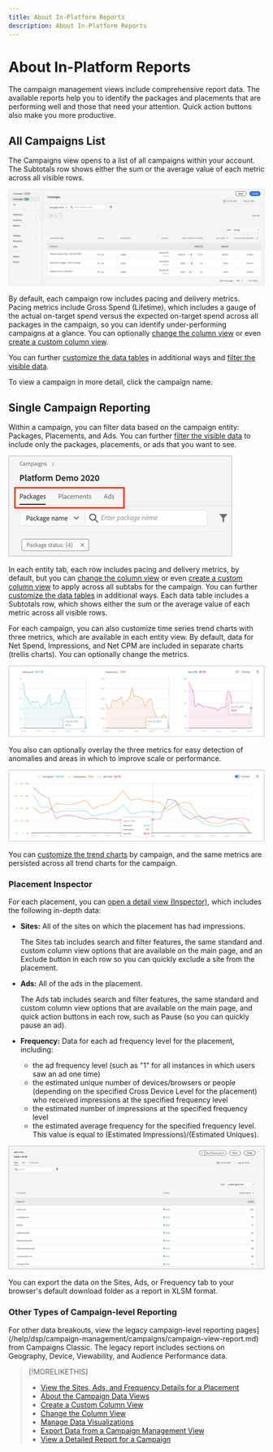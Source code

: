 ```yaml
---
title: About In-Platform Reports
description: About In-Platform Reports
---
```


# About In-Platform Reports

<!-- rename "About Performance Reports in Campaign Management Views?" -->
The campaign management views include comprehensive report data. The available reports help you to identify the packages and placements that are performing well and those that need your attention. Quick action buttons also make you more productive.

## All Campaigns List

The Campaigns view opens to a list of all campaigns within your account. The Subtotals row shows either the sum or the average value of each metric across all visible rows.

![Campaigns list](/help/dsp/assets/campaigns-list.png)

By default, each campaign row includes pacing and delivery metrics. Pacing metrics include Gross Spend (Lifetime), which includes a gauge of the actual on-target spend versus the expected on-target spend across all packages in the campaign, so you can identify under-performing campaigns at a glance. You can optionally [change the column view](column-view-change.md) or even [create a custom column view](column-view-create.md).

You can further [customize the data tables](campaign-data-views-about.md) in additional ways and [filter the visible data](campaign-data-filter.md).

To view a campaign in more detail, click the campaign name.

## Single Campaign Reporting

Within a campaign, you can filter data based on the campaign entity: Packages, Placements, and Ads. You can further [filter the visible data](campaign-data-filter.md) to include only the packages, placements, or ads that you want to see.

![Campaign entity tabs](/help/dsp/assets/campaign-subtabs.png)

In each entity tab, each row includes pacing and delivery metrics, by default, but you can [change the column view](column-view-change.md) or even [create a custom column view](column-view-create.md) to apply across all subtabs for the campaign. You can further [customize the data tables](campaign-data-views-about.md) in additional ways. Each data table includes a Subtotals row, which shows either the sum or the average value of each metric across all visible rows.

For each campaign, you can also customize time series trend charts with three metrics, which are available in each entity view. By default, data for Net Spend, Impressions, and Net CPM are included in separate charts (trellis charts). You can optionally change the metrics.

![separate trend charts for three metrics](/help/dsp/assets/trend-chart-separate.png)

You also can optionally overlay the three metrics for easy detection of anomalies and areas in which to improve scale or performance.

![trend chart with overlay](/help/dsp/assets/trend-chart.png)

You can [customize the trend charts](campaign-data-visualization-manage.md) by campaign, and the same metrics are persisted across all trend charts for the campaign.

### Placement Inspector

For each placement, you can [open a detail view (Inspector)](placement-details-view.md), which includes the following in-depth data:

* **Sites:** All of the sites on which the placement has had impressions.

   The Sites tab includes search and filter features, the same standard and custom column view options that are available on the main page, and an Exclude button in each row so you can quickly exclude a site from the placement.

* **Ads:** All of the ads in the placement.

   The Ads tab includes search and filter features, the same standard and custom column view options that are available on the main page, and quick action buttons in each row, such as Pause (so you can quickly pause an ad).

* **Frequency:** Data for each ad frequency level for the placement, including:
    * the ad frequency level (such as "1" for all instances in which users saw an ad one time)
    * the estimated unique number of devices/browsers or people (depending on the specified Cross Device Level for the placement) who received impressions at the specified frequency level
    * the estimated number of impressions at the specified frequency level
    * the estimated average frequency for the specified frequency level. This value is equal to (Estimated Impressions)/(Estimated Uniques).

![placement Inspector](/help/dsp/assets/placement-inspector-sites.png)

You can export the data on the Sites, Ads, or Frequency tab to your browser's default download folder as a report in XLSM format.

### Other Types of Campaign-level Reporting

For other data breakouts, view the legacy campaign-level reporting pages](/help/dsp/campaign-management/campaigns/campaign-view-report.md) from Campaigns Classic. The legacy report includes sections on Geography, Device, Viewability, and Audience Performance data.

>[!MORELIKETHIS]
>
>* [View the Sites, Ads, and Frequency Details for a Placement](placement-details-view.md)
>* [About the Campaign Data Views](campaign-data-views-about.md)
>* [Create a Custom Column View](column-view-create.md)
>* [Change the Column View](column-view-change.md)
>* [Manage Data Visualizations](campaign-data-visualization-manage.md)
>* [Export Data from a Campaign Management View](campaign-export-data.md)
>* [View a Detailed Report for a Campaign](/help/dsp/campaign-management/campaigns/campaign-view-report.md)
